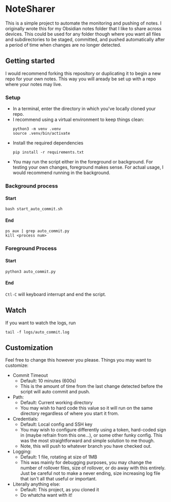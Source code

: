 # NoteSharer
This is a simple project to automate the monitoring and pushing of notes. I originally wrote this for my Obsidian notes folder that I like to share across devices. This could be used for any folder though where you want all files and subdirectories to be staged, committed, and pushed automatically after a period of time when changes are no longer detected.

## Getting started
I would recommend forking this repository or duplicating it to begin a new repo for your own notes. This way you will aready be set up with a repo where your notes may live.
### Setup
- In a terminal, enter the directory in which you've locally cloned your repo.
- I recommend using a virtual environment to keep things clean:
    ```
    python3 -m venv .venv
    source .venv/bin/activate
    ```
- Install the required dependencies
    ```
    pip install -r requirements.txt
    ```
- You may run the script either in the foreground or background. For testing your own changes, foreground makes sense. For actual usage, I would recommend running in the background.
### Background process
#### Start
`bash start_auto_commit.sh`
#### End
```
ps aux | grep auto_commit.py
kill <process num>
```
### Foreground Process
#### Start
```
python3 auto_commit.py
```
#### End
`Ctl-C` will keyboard interrupt and end the script.
## Watch
If you want to watch the logs, run 
```
tail -f logs/auto_commit.log
```

## Customization
Feel free to change this however you please. Things you may want to customize:
- Commit Timeout
    - Default: 10 minutes (600s)
    - This is the amount of time from the last change detected before the script will auto commit and push.
- Path:
    - Default: Current working directory
    - You may wish to hard code this value so it will run on the same directory regardless of where you start it from.
- Credentials:
    - Default: Local config and SSH key
    - You may wish to configure differently using a token, hard-coded sign in (maybe refrain from this one...), or some other funky config. This was the most straightforward and simple solution to me though.
    - Note, this will push to whatever branch you have checked out.
- Logging:
    - Default: 1 file, rotating at size of 1MB
    - This was mainly for debugging purposes, you may change the number of rollover files, size of rollover, or do away with this entirely. Just be careful not to make a never ending, size increasing log file that isn't all that useful or important.
- Literally anything else:
    - Default: This project, as you cloned it
    - Do whatcha want with it!